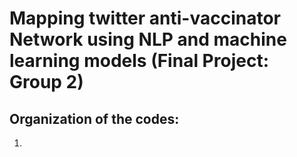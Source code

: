 #  Mapping twitter anti-vaccinator Network using NLP and machine learning models (Final Project: Group 2)



## Organization of the codes:

1. 
